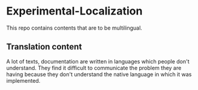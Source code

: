 # Experimental-Localization
This repo contains contents that are to be  multilingual. 

## Translation content 

A lot of texts, documentation are written in languages which people don't understand. They find it difficult to communicate the problem they are having because they don't understand the native language in which it was implemented.
